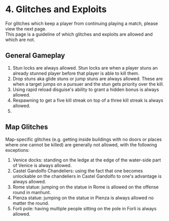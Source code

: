 # 4. Glitches and Exploits

For glitches which keep a player from continuing playing a match, please view the next page.  
This page is a guideline of which glitches and exploits are allowed and which are not.

## General Gameplay

1. Stun locks are always allowed. Stun locks are when a player stuns an already stunned player before that player is able to kill them.
2. Drop stuns aka glide stuns or jump stuns are always allowed. These are when a target jumps on a pursuer and the stun gets priority over the kill.
3. Using rapid reload disguise's ability to grant a hidden bonus is always allowed.
4. Respawning to get a five kill streak on top of a three kill streak is always allowed.
5. 
## Map Glitches

Map-specific glitches \(e.g. getting inside buildings with no doors or places where one cannot be killed\) are generally not allowed, with the following exceptions:

1. Venice docks: standing on the ledge at the edge of the water-side part of Venice is always allowed.
2. Castel Gandolfo Chandeliers: using the fact that one becomes unlockable on the chandeliers in Castel Gandolfo to one's advantage is always allowed.
3. Rome statue: jumping on the statue in Rome is allowed on the offense round in manhunt.
4. Pienza statue: jumping on the statue in Pienza is always allowed no matter the round.
5. Forli pole: having multiple people sitting on the pole in Forli is always allowed.



